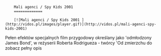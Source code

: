 
        Mali agenci / Spy Kids 2001 
        =============
        
        [![Mali agenci / Spy Kids 2001 ](http://vidos.pl/images/player.gif)](http://vidos.pl/mali-agenci-spy-kids-2001)
        
        
 Pełen efektów specjalnych film przygodowy określany jako 'odmłodzony James Bond', w reżyserii Roberta Rodrigueza - twórcy 'Od zmierzchu do zobacz pełny opis
    